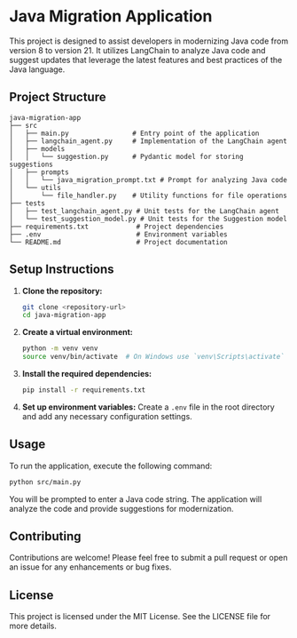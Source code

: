 # Java Migration Application

This project is designed to assist developers in modernizing Java code from version 8 to version 21. It utilizes LangChain to analyze Java code and suggest updates that leverage the latest features and best practices of the Java language.

## Project Structure

```
java-migration-app
├── src
│   ├── main.py                # Entry point of the application
│   ├── langchain_agent.py     # Implementation of the LangChain agent
│   ├── models
│   │   └── suggestion.py      # Pydantic model for storing suggestions
│   ├── prompts
│   │   └── java_migration_prompt.txt # Prompt for analyzing Java code
│   └── utils
│       └── file_handler.py    # Utility functions for file operations
├── tests
│   ├── test_langchain_agent.py # Unit tests for the LangChain agent
│   └── test_suggestion_model.py # Unit tests for the Suggestion model
├── requirements.txt            # Project dependencies
├── .env                        # Environment variables
└── README.md                   # Project documentation
```

## Setup Instructions

1. **Clone the repository:**
   ```bash
   git clone <repository-url>
   cd java-migration-app
   ```

2. **Create a virtual environment:**
   ```bash
   python -m venv venv
   source venv/bin/activate  # On Windows use `venv\Scripts\activate`
   ```

3. **Install the required dependencies:**
   ```bash
   pip install -r requirements.txt
   ```

4. **Set up environment variables:**
   Create a `.env` file in the root directory and add any necessary configuration settings.

## Usage

To run the application, execute the following command:

```bash
python src/main.py
```

You will be prompted to enter a Java code string. The application will analyze the code and provide suggestions for modernization.

## Contributing

Contributions are welcome! Please feel free to submit a pull request or open an issue for any enhancements or bug fixes.

## License

This project is licensed under the MIT License. See the LICENSE file for more details.